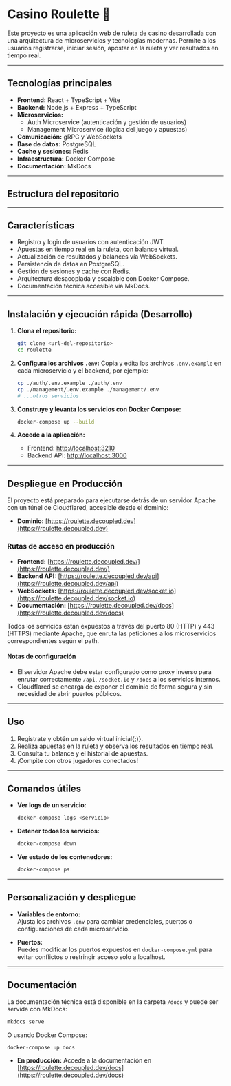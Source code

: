 # Casino Roulette 🎰

Este proyecto es una aplicación web de ruleta de casino desarrollada con una arquitectura de microservicios y tecnologías modernas. Permite a los usuarios registrarse, iniciar sesión, apostar en la ruleta y ver resultados en tiempo real.

---

## Tecnologías principales

- **Frontend:** React + TypeScript + Vite
- **Backend:** Node.js + Express + TypeScript
- **Microservicios:**
  - Auth Microservice (autenticación y gestión de usuarios)
  - Management Microservice (lógica del juego y apuestas)
- **Comunicación:** gRPC y WebSockets
- **Base de datos:** PostgreSQL
- **Cache y sesiones:** Redis
- **Infraestructura:** Docker Compose
- **Documentación:** MkDocs

---

## Estructura del repositorio

<!-- Puedes agregar aquí un esquema de carpetas si lo deseas -->

---

## Características

- Registro y login de usuarios con autenticación JWT.
- Apuestas en tiempo real en la ruleta, con balance virtual.
- Actualización de resultados y balances vía WebSockets.
- Persistencia de datos en PostgreSQL.
- Gestión de sesiones y cache con Redis.
- Arquitectura desacoplada y escalable con Docker Compose.
- Documentación técnica accesible vía MkDocs.

---

## Instalación y ejecución rápida (Desarrollo)

1. **Clona el repositorio:**

   ```bash
   git clone <url-del-repositorio>
   cd roulette
   ```

2. **Configura los archivos `.env`:**
   Copia y edita los archivos `.env.example` en cada microservicio y el backend, por ejemplo:

   ```bash
   cp ./auth/.env.example ./auth/.env
   cp ./management/.env.example ./management/.env
   # ...otros servicios
   ```

3. **Construye y levanta los servicios con Docker Compose:**

   ```bash
   docker-compose up --build
   ```

4. **Accede a la aplicación:**
   - Frontend: [http://localhost:3210](http://localhost:3210)
   - Backend API: [http://localhost:3000](http://localhost:3000)

---

## Despliegue en Producción

El proyecto está preparado para ejecutarse detrás de un servidor Apache con un túnel de Cloudflared, accesible desde el dominio:

- **Dominio:** [https://roulette.decoupled.dev](https://roulette.decoupled.dev)

### Rutas de acceso en producción

- **Frontend:** [https://roulette.decoupled.dev/](https://roulette.decoupled.dev/)
- **Backend API:** [https://roulette.decoupled.dev/api](https://roulette.decoupled.dev/api)
- **WebSockets:** [https://roulette.decoupled.dev/socket.io](https://roulette.decoupled.dev/socket.io)
- **Documentación:** [https://roulette.decoupled.dev/docs](https://roulette.decoupled.dev/docs)

Todos los servicios están expuestos a través del puerto 80 (HTTP) y 443 (HTTPS) mediante Apache, que enruta las peticiones a los microservicios correspondientes según el path.

#### Notas de configuración

- El servidor Apache debe estar configurado como proxy inverso para enrutar correctamente `/api`, `/socket.io` y `/docs` a los servicios internos.
- Cloudflared se encarga de exponer el dominio de forma segura y sin necesidad de abrir puertos públicos.

---

## Uso

1. Regístrate y obtén un saldo virtual inicial{;)}.
2. Realiza apuestas en la ruleta y observa los resultados en tiempo real.
3. Consulta tu balance y el historial de apuestas.
4. ¡Compite con otros jugadores conectados!

---

## Comandos útiles

- **Ver logs de un servicio:**
  ```bash
  docker-compose logs <servicio>
  ```
- **Detener todos los servicios:**
  ```bash
  docker-compose down
  ```
- **Ver estado de los contenedores:**
  ```bash
  docker-compose ps
  ```

---

## Personalización y despliegue

- **Variables de entorno:**  
  Ajusta los archivos `.env` para cambiar credenciales, puertos o configuraciones de cada microservicio.

- **Puertos:**  
  Puedes modificar los puertos expuestos en `docker-compose.yml` para evitar conflictos o restringir acceso solo a localhost.

---

## Documentación

La documentación técnica está disponible en la carpeta `/docs` y puede ser servida con MkDocs:

```bash
mkdocs serve
```

O usando Docker Compose:

```bash
docker-compose up docs
```

- **En producción:** Accede a la documentación en [https://roulette.decoupled.dev/docs](https://roulette.decoupled.dev/docs)
